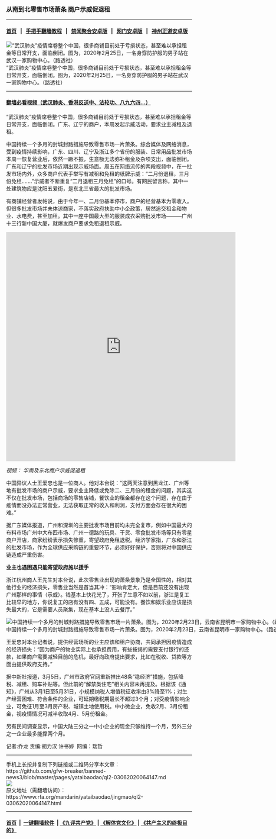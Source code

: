 ### 从南到北零售市场萧条  商户示威促退租
------------------------

#### [首页](https://github.com/gfw-breaker/banned-news3/blob/master/README.md) &nbsp;&nbsp;|&nbsp;&nbsp; [手把手翻墙教程](https://github.com/gfw-breaker/guides/wiki) &nbsp;&nbsp;|&nbsp;&nbsp; [禁闻聚合安卓版](https://github.com/gfw-breaker/bn-android) &nbsp;&nbsp;|&nbsp;&nbsp; [网门安卓版](https://github.com/oGate2/oGate) &nbsp;&nbsp;|&nbsp;&nbsp; [神州正道安卓版](https://github.com/SzzdOgate/update) 



<div id="headerimg">
 <img alt="“武汉肺炎”疫情席卷整个中国，很多商铺目前处于亏损状态，甚至难以承担租金等日常开支，面临倒闭。图为，2020年2月25日，一名身穿防护服的男子站在武汉一家购物中心。（路透社）" src="https://www.rfa.org/mandarin/yataibaodao/jingmao/ql2-03062020064147.html/2020-02-25T143230Z_1237567614_RC2Q7F9I59VE_RTRMADP_3_CHINA-HEALTH.JPG/@@images/ee4bfb3c-2316-466d-8941-92b541d5fa32.jpeg" title="“武汉肺炎”疫情席卷整个中国，很多商铺目前处于亏损状态，甚至难以承担租金等日常开支，面临倒闭。图为，2020年2月25日，一名身穿防护服的男子站在武汉一家购物中心。（路透社）"/>
 <div id="headerimgcontents">
  <div id="headerimgcaption">
   <span>
    “武汉肺炎”疫情席卷整个中国，很多商铺目前处于亏损状态，甚至难以承担租金等日常开支，面临倒闭。图为，2020年2月25日，一名身穿防护服的男子站在武汉一家购物中心。（路透社）
   </span>
   <!-- zoomattribute -->
  </div>
  <!-- headerimgcaption -->
 </div>
 <!-- headerimagecontents -->
</div>

<hr/>


#### [翻墙必看视频（武汉肺炎、香港反送中、法轮功、八九六四...）](https://github.com/gfw-breaker/banned-news3/blob/master/pages/link3.md)

<div id="storytext">
 <div>
  <div class="slot_header">
  </div>
 </div>
 <p>
  “武汉肺炎”疫情席卷整个中国，很多商铺目前处于亏损状态，甚至难以承担租金等日常开支，面临倒闭。广东、辽宁的商户，本周发起示威活动，要求业主减租及退租。
 </p>
 <p>
  中国持续一个多月的封城封路措施导致零售市场一片萧条。综合媒体及网络消息，受到疫情持续影响，广东、四川、辽宁及浙江多个省份的服装、日常用品批发市场本周一恢复营业后，依然一蹶不振，生意额无法弥补租金及杂项支出，面临倒闭。广东和辽宁的批发市场近期出现示威场面。周五在网络流传的两段视频中，在一批发市场内外，众多商户代表手举写有减租和免租的纸牌示威：“二月份退租，三月份免租.......”示威者不断重复“二月退租三月免租”的口号。有网民留言称，其中一处建筑物应是沈阳五爱街，是东北三省最大的批发市场。
 </p>
 <p>
 </p>
 <p>
 </p>
 <p>
  有商铺经营者发帖说，由于今年一、二月份基本停市，商户的经营基本为零收入。但很多批发市场并未体谅商家，不落实政府扶助中小企政策，居然追交租金和物业、水电费，甚至加租。其中一座中国最大型的服装成衣采购批发市场———广州十三行新中国大厦，就爆发商户要求免租退租示威。
 </p>
 <p>
 </p>
 <p>
  <iframe frameborder="0" height="620" scrolling="no" src="https://www.facebook.com/plugins/video.php?href=https%3A%2F%2Fwww.facebook.com%2FRFAChinese%2Fvideos%2F153689215737799%2F&amp;show_text=0&amp;width=622" width="622">
  </iframe>
 </p>
 <p>
  <i>
   视频：
   <span>
    <span title="华南及东北商户示威促退租">
     华南及东北商户示威促退租
    </span>
   </span>
  </i>
 </p>
 <p>
 </p>
 <p>
  中国异议人士王爱忠也是一位商人。他对本台说：“这两天注意到黑龙江、广州等地有批发市场的商户示威，要求业主降低或免除二、三月份的租金的问题，其实这不仅在批发市场，包括商场的零售店铺，餐饮业的租金都存在这个问题，存在由于疫情而没办法正常营业，无法获取正常的收入和利润，支付方面会存在很大的困难。”
 </p>
 <p>
  据广东媒体报道，广州和深圳的主要批发市场目前均未完全复市，例如中国最大的布料市场广州中大布匹市场、广州一德路的玩具、干货、零食批发市场等只有零星商户开店，商家纷纷表示损失惨重，寄望政府免租退税。经济学家指，广东和浙江的批发市场，作为全球供应采购链的重要环节，必须好好保护，否则将对中国供应链造成严重伤害。
 </p>
 <p>
  <b>
   业主也遇困遇只能寄望政府施以援手
  </b>
 </p>
 <p>
  浙江杭州商人王先生对本台说，此次零售业出现的萧条景象乃是全国性的，相对其他行业的经济损失，零售业当然是首当其冲：“影响肯定大，但是目前还没有出现广州那样的事情（示威）。钱基本上快花光了，开张了生意不如以前，浙江是复工比较早的地方，你说复工的店有没有四、五成，可能没有。餐饮和娱乐业应该是损失最大的，它是需要人员聚集，现在基本上没人去餐厅。”
 </p>
 <p>
 </p>
 <p>
  <div class="image-inline captioned" style="width:1500px;">
   <div style="width:1500px;">
    <img alt="中国持续一个多月的封城封路措施导致零售市场一片萧条。图为，2020年2月23日，云南省昆明市一家购物中心。（路透社）" src="https://www.rfa.org/mandarin/yataibaodao/jingmao/ql2-03062020064147.html/2020-02-23T084106Z_136296962_RC286F9VUFHH_RTRMADP_3_CHINA-HEALTH.JPG" title="中国持续一个多月的封城封路措施导致零售市场一片萧条。图为，2020年2月23日，云南省昆明市一家购物中心。（路透社）"/>
   </div>
   <div class="image-caption">
    <span style="width:1500px;">
     中国持续一个多月的封城封路措施导致零售市场一片萧条。图为，2020年2月23日，云南省昆明市一家购物中心。（路透社）
    </span>
    <span class="copyright">
    </span>
   </div>
  </div>
 </p>
 <p>
  王爱忠对本台记者说，提供经营场所的业主应该和租户协商，共同承担因疫情造成的经济损失：“因为商户的物业实际上也承担费用，有些按揭的需要支付银行的还款，如果商户需要减轻目前的危机，最好向政府提出要求，比如在税收、贷款等方面由提供政府支持。”
 </p>
 <p>
  据中新社报道，3月5日，广州市政府官网重新推出48条“稳经济”措施，包括降税、减租、购车补贴等。但此前的“解禁类住宅”相关内容未再提及。根据该《通知》，广州从3月1日至5月31日，小规模纳税人增值税征收率由3%降至1%；对生产经营困难、符合条件的企业，可延期缴税期最长不超过3个月；对受疫情影响企业，可免征1月至3月房产税、城镇土地使用税。中小微企业，免收2月、3月份租金，视疫情情况可减半收取4月、5月份租金。
 </p>
 <p>
  另有民间调查显示，中国大陆三分之一中小企业的现金只够维持一个月，另外三分之一企业最多能撑两个月。
 </p>
 <p>
 </p>
 <p>
  记者:乔龙 责编:胡力汉 许书婷  网编：瑞哲
 </p>
</div>

<hr/>
手机上长按并复制下列链接或二维码分享本文章：<br/>
https://github.com/gfw-breaker/banned-news3/blob/master/pages/yataibaodao/ql2-03062020064147.md <br/>
<a href='https://github.com/gfw-breaker/banned-news3/blob/master/pages/yataibaodao/ql2-03062020064147.md'><img src='https://github.com/gfw-breaker/banned-news3/blob/master/pages/yataibaodao/ql2-03062020064147.md.png'/></a> <br/>
原文地址（需翻墙访问）：https://www.rfa.org/mandarin/yataibaodao/jingmao/ql2-03062020064147.html


------------------------
#### [首页](https://github.com/gfw-breaker/banned-news3/blob/master/README.md) &nbsp;|&nbsp; [一键翻墙软件](https://github.com/gfw-breaker/nogfw/blob/master/README.md) &nbsp;| [《九评共产党》](https://github.com/gfw-breaker/9ping.md/blob/master/README.md#九评之一评共产党是什么) | [《解体党文化》](https://github.com/gfw-breaker/jtdwh.md/blob/master/README.md) | [《共产主义的终极目的》](https://github.com/gfw-breaker/gczydzjmd.md/blob/master/README.md)


<img src='http://gfw-breaker.win/banned-news3/pages/yataibaodao/ql2-03062020064147.md' width='0px' height='0px'/>